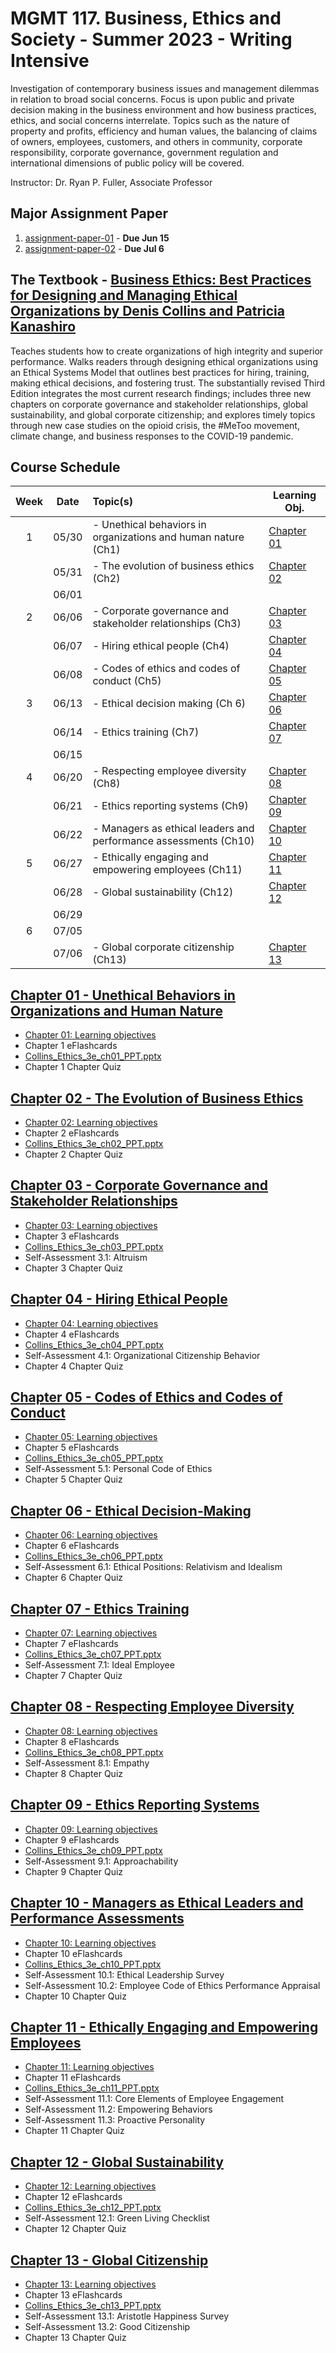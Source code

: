 # MGMT 117. Business, Ethics and Society - Summer 2023 - Writing Intensive

Investigation of contemporary business issues and management dilemmas in relation to broad social concerns. Focus is upon public and private decision making in the business environment and how business practices, ethics, and social concerns interrelate. Topics such as the nature of property and profits, efficiency and human values, the balancing of claims of owners, employees, customers, and others in community, corporate responsibility, corporate governance, government regulation and international dimensions of public policy will be covered.

Instructor: Dr. Ryan P. Fuller, Associate Professor

## Major Assignment Paper

1. [assignment-paper-01](assignment-paper-01.md) - **Due Jun 15**
2. [assignment-paper-02](assignment-paper-02.md) - **Due Jul 6**

## The Textbook - [Business Ethics: Best Practices for Designing and Managing Ethical Organizations by Denis Collins and Patricia Kanashiro](https://www.amazon.com/Business-Ethics-Practices-Designing-Organizations/dp/1544396821/ref=sr_1_1?qid=1685597364&refinements=p_27%3ADenis+Collins&s=books&sr=1-1&text=Denis+Collins)

Teaches students how to create organizations of high integrity and superior performance. Walks readers through designing ethical organizations using an Ethical Systems Model that outlines best practices for hiring, training, making ethical decisions, and fostering trust. The substantially revised Third Edition integrates the most current research findings; includes three new chapters on corporate governance and stakeholder relationships, global sustainability, and global corporate citizenship; and explores timely topics through new case studies on the opioid crisis, the \#MeToo movement, climate change, and business responses to the COVID-19 pandemic.

## Course Schedule

| Week | Date  | Topic(s)                                                         | Learning Obj.                                             |
| :----: | ----- |:---------------------------------------------------------------- | --------------------------------------------------------- |
| 1    | 05/30 | - Unethical behaviors in organizations and human nature (Ch1)    | [Chapter 01](chapter-01-unethical-behaviors-in-organizations-and-human-nature/Chapter%2001%20-%20Learning%20objectives.md) |
|      | 05/31 | - The evolution of business ethics (Ch2)                         | [Chapter 02](chapter-02-the-evolution-of-business-ethics/Chapter%2002%20-%20Learning%20objectives.md) |
|      | 06/01 |                                                                  |                                                           |
| 2    | 06/06 | - Corporate governance and stakeholder relationships (Ch3)       | [Chapter 03](chapter-03-corporate-governance-and-stakeholder-relationships/Chapter%2003%20-%20Learning%20objectives.md) |
|      | 06/07 | - Hiring ethical people (Ch4)                                    | [Chapter 04](chapter-04-hiring-ethical-people/Chapter%2004%20-%20Learning%20objectives.md) |
|      | 06/08 | - Codes of ethics and codes of conduct (Ch5)                     | [Chapter 05](chapter-05-codes-of-ethics-and-codes-of-conduct/Chapter%2005%20-%20Learning%20objectives.md) |
| 3    | 06/13 | - Ethical decision making (Ch 6)                                 | [Chapter 06](chapter-06-ethical-decision-making/Chapter%2006%20-%20Learning%20objectives.md) |
|      | 06/14 | - Ethics training (Ch7)                                          | [Chapter 07](chapter-07-ethics-training/Chapter%2007%20-%20Learning%20objectives.md) |
|      | 06/15 |                                                                  |                                                           |
| 4    | 06/20 | - Respecting employee diversity (Ch8)                            | [Chapter 08](chapter-08-respecting-employee-diversity/Chapter%2008%20-%20Learning%20objectives.md) |
|      | 06/21 | - Ethics reporting systems (Ch9)                                 | [Chapter 09](chapter-09-ethics-reporting-systems/Chapter%2009%20-%20Learning%20objectives.md) |
|      | 06/22 | - Managers as ethical leaders and performance assessments (Ch10) | [Chapter 10](chapter-10-managers-as-ethical-leaders-and-performance-assessments/Chapter%2010%20-%20Learning%20objectives.md) |
| 5    | 06/27 | - Ethically engaging and empowering employees (Ch11)             | [Chapter 11](chapter-11-ethically-engaging-and-empowering-employees/Chapter%2011%20-%20Learning%20objectives.md) |
|      | 06/28 | - Global sustainability (Ch12)                                   | [Chapter 12](chapter-12-global-sustainability/Chapter%2012%20-%20Learning%20objectives.md) |
|      | 06/29 |                                                                  |                                                           |
| 6    | 07/05 |                                                                  |                                                           |
|      | 07/06 | - Global corporate citizenship (Ch13)                            | [Chapter 13](chapter-13-global-citizenship/Chapter%2013%20-%20Learning%20objectives.md) |

## [Chapter 01 - Unethical Behaviors in Organizations and Human Nature](chapter-01-unethical-behaviors-in-organizations-and-human-nature)

- [Chapter 01: Learning objectives](chapter-01-unethical-behaviors-in-organizations-and-human-nature/Chapter%2001%20-%20Learning%20objectives.md)
- Chapter 1 eFlashcards
- [Collins_Ethics_3e_ch01_PPT.pptx](chapter-01-unethical-behaviors-in-organizations-and-human-nature/Collins_Ethics_3e_ch01_PPT.pptx)
- Chapter 1 Chapter Quiz

## [Chapter 02 - The Evolution of Business Ethics](chapter-02-the-evolution-of-business-ethics)

- [Chapter 02: Learning objectives](chapter-02-the-evolution-of-business-ethics/Chapter%2002%20-%20Learning%20objectives.md)
- Chapter 2 eFlashcards
- [Collins_Ethics_3e_ch02_PPT.pptx](chapter-02-the-evolution-of-business-ethics/Collins_Ethics_3e_ch02_PPT.pptx)
- Chapter 2 Chapter Quiz

## [Chapter 03 - Corporate Governance and Stakeholder Relationships](chapter-03-corporate-governance-and-stakeholder-relationships)

- [Chapter 03: Learning objectives](chapter-03-corporate-governance-and-stakeholder-relationships/Chapter%2003%20-%20Learning%20objectives.md)
- Chapter 3 eFlashcards
- [Collins_Ethics_3e_ch03_PPT.pptx](chapter-03-corporate-governance-and-stakeholder-relationships/Collins_Ethics_3e_ch03_PPT.pptx)
- Self-Assessment 3.1: Altruism
- Chapter 3 Chapter Quiz

## [Chapter 04 - Hiring Ethical People](chapter-04-hiring-ethical-people)

- [Chapter 04: Learning objectives](chapter-04-hiring-ethical-people/Chapter%2004%20-%20Learning%20objectives.md)
- Chapter 4 eFlashcards
- [Collins_Ethics_3e_ch04_PPT.pptx](chapter-04-hiring-ethical-people/Collins_Ethics_3e_ch04_PPT.pptx)
- Self-Assessment 4.1: Organizational Citizenship Behavior
- Chapter 4 Chapter Quiz

## [Chapter 05 - Codes of Ethics and Codes of Conduct](chapter-05-codes-of-ethics-and-codes-of-conduct)

- [Chapter 05: Learning objectives](chapter-05-codes-of-ethics-and-codes-of-conduct/Chapter%2005%20-%20Learning%20objectives.md)
- Chapter 5 eFlashcards
- [Collins_Ethics_3e_ch05_PPT.pptx](chapter-05-codes-of-ethics-and-codes-of-conduct/Collins_Ethics_3e_ch05_PPT.pptx)
- Self-Assessment 5.1: Personal Code of Ethics
- Chapter 5 Chapter Quiz

## [Chapter 06 - Ethical Decision-Making](chapter-06-ethical-decision-making)

- [Chapter 06: Learning objectives](chapter-06-ethical-decision-making/Chapter%2006%20-%20Learning%20objectives.md)
- Chapter 6 eFlashcards
- [Collins_Ethics_3e_ch06_PPT.pptx](chapter-06-ethical-decision-making/Collins_Ethics_3e_ch06_PPT.pptx)
- Self-Assessment 6.1: Ethical Positions: Relativism and Idealism
- Chapter 6 Chapter Quiz

## [Chapter 07 - Ethics Training](chapter-07-ethics-training)

- [Chapter 07: Learning objectives](chapter-07-ethics-training/Chapter%2007%20-%20Learning%20objectives.md)
- Chapter 7 eFlashcards
- [Collins_Ethics_3e_ch07_PPT.pptx](chapter-07-ethics-training/Collins_Ethics_3e_ch07_PPT.pptx)
- Self-Assessment 7.1: Ideal Employee
- Chapter 7 Chapter Quiz

## [Chapter 08 - Respecting Employee Diversity](chapter-08-respecting-employee-diversity)

- [Chapter 08: Learning objectives](chapter-08-respecting-employee-diversity/Chapter%2008%20-%20Learning%20objectives.md)
- Chapter 8 eFlashcards
- [Collins_Ethics_3e_ch08_PPT.pptx](chapter-08-respecting-employee-diversity/Collins_Ethics_3e_ch08_PPT.pptx)
- Self-Assessment 8.1: Empathy
- Chapter 8 Chapter Quiz

## [Chapter 09 - Ethics Reporting Systems](chapter-09-ethics-reporting-systems)

- [Chapter 09: Learning objectives](chapter-09-ethics-reporting-systems/Chapter%2009%20-%20Learning%20objectives.md)
- Chapter 9 eFlashcards
- [Collins_Ethics_3e_ch09_PPT.pptx](chapter-09-ethics-reporting-systems/Collins_Ethics_3e_ch09_PPT.pptx)
- Self-Assessment 9.1: Approachability
- Chapter 9 Chapter Quiz

## [Chapter 10 - Managers as Ethical Leaders and Performance Assessments](chapter-10-managers-as-ethical-leaders-and-performance-assessments)

- [Chapter 10: Learning objectives](chapter-10-managers-as-ethical-leaders-and-performance-assessments/Chapter%2010%20-%20Learning%20objectives.md)
- Chapter 10 eFlashcards
- [Collins_Ethics_3e_ch10_PPT.pptx](chapter-10-managers-as-ethical-leaders-and-performance-assessments/Collins_Ethics_3e_ch10_PPT.pptx)
- Self-Assessment 10.1: Ethical Leadership Survey
- Self-Assessment 10.2: Employee Code of Ethics Performance Appraisal
- Chapter 10 Chapter Quiz

## [Chapter 11 - Ethically Engaging and Empowering Employees](chapter-11-ethically-engaging-and-empowering-employees)

- [Chapter 11: Learning objectives](chapter-11-ethically-engaging-and-empowering-employees/Chapter%2011%20-%20Learning%20objectives.md)
- Chapter 11 eFlashcards
- [Collins_Ethics_3e_ch11_PPT.pptx](chapter-11-ethically-engaging-and-empowering-employees/Collins_Ethics_3e_ch11_PPT.pptx)
- Self-Assessment 11.1: Core Elements of Employee Engagement
- Self-Assessment 11.2: Empowering Behaviors
- Self-Assessment 11.3: Proactive Personality
- Chapter 11 Chapter Quiz

## [Chapter 12 - Global Sustainability](chapter-12-global-sustainability)

- [Chapter 12: Learning objectives](chapter-12-global-sustainability/Chapter%2012%20-%20Learning%20objectives.md)
- Chapter 12 eFlashcards
- [Collins_Ethics_3e_ch12_PPT.pptx](chapter-12-global-sustainability/Collins_Ethics_3e_ch12_PPT.pptx)
- Self-Assessment 12.1: Green Living Checklist
- Chapter 12 Chapter Quiz

## [Chapter 13 - Global Citizenship](chapter-13-global-citizenship)

- [Chapter 13: Learning objectives](chapter-13-global-citizenship/Chapter%2013%20-%20Learning%20objectives.md)
- Chapter 13 eFlashcards
- [Collins_Ethics_3e_ch13_PPT.pptx](chapter-13-global-citizenship/Collins_Ethics_3e_ch13_PPT.pptx)
- Self-Assessment 13.1: Aristotle Happiness Survey
- Self-Assessment 13.2: Good Citizenship
- Chapter 13 Chapter Quiz
